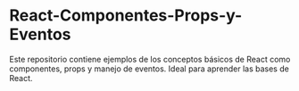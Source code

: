 # React-Componentes-Props-y-Eventos
Este repositorio contiene ejemplos de los conceptos básicos de React como componentes, props y manejo de eventos. Ideal para aprender las bases de React.
